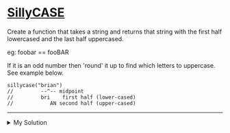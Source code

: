# [SillyCASE](https://www.codewars.com/kata/552ab0a4db0236ff1a00017a)

Create a function that takes a string and returns that string with the first half lowercased and the last half uppercased.

eg: foobar == fooBAR

If it is an odd number then 'round' it up to find which letters to uppercase. See example below.

    sillycase("brian")
    //         --^-- midpoint
    //         bri    first half (lower-cased)
    //            AN second half (upper-cased)

---

<details><summary>My Solution</summary>

```js
function sillycase(silly) {
  let firstLength = Math.ceil(silly.length / 2)

  return silly.slice(0, firstLength).toLowerCase() + silly.slice(firstLength).toUpperCase()
}
```

</details>
